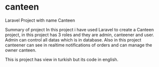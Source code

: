 # canteen
Laravel Project with name Canteen

Summary of project
In this project i have used Laravel to create a Canteen project, in this project has 3 roles and they are admin, canteener and user. Admin 
can control all datas which is in database. Also in this project canteener can see in realtime notifications of orders and can manage the 
owner canteen.

This is project has view in turkish but its code in english.
